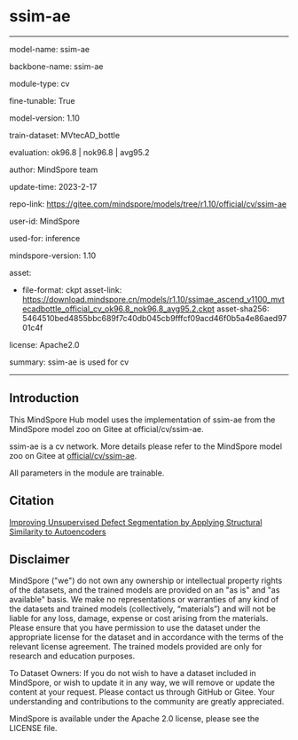 # ssim-ae

---

model-name: ssim-ae

backbone-name: ssim-ae

module-type: cv

fine-tunable: True

model-version: 1.10

train-dataset: MVtecAD_bottle

evaluation: ok96.8 | nok96.8 | avg95.2

author: MindSpore team

update-time: 2023-2-17

repo-link: <https://gitee.com/mindspore/models/tree/r1.10/official/cv/ssim-ae>

user-id: MindSpore

used-for: inference

mindspore-version: 1.10

asset:

-
    file-format: ckpt
    asset-link: <https://download.mindspore.cn/models/r1.10/ssimae_ascend_v1100_mvtecadbottle_official_cv_ok96.8_nok96.8_avg95.2.ckpt>
    asset-sha256: 5464510bed4855bbc689f7c40db045cb9fffcf09acd46f0b5a4e86aed9701c4f

license: Apache2.0

summary: ssim-ae is used for cv

---

## Introduction

This MindSpore Hub model uses the implementation of ssim-ae from the MindSpore model zoo on Gitee at official/cv/ssim-ae.

ssim-ae is a cv network. More details please refer to the MindSpore model zoo on Gitee at [official/cv/ssim-ae](https://gitee.com/mindspore/models/blob/r1.10/official/cv/ssim-ae/README_CN.md).

All parameters in the module are trainable.

## Citation

[Improving Unsupervised Defect Segmentation by Applying Structural Similarity to Autoencoders](https://arxiv.org/pdf/1807.02011v3.pdf)

## Disclaimer

MindSpore ("we") do not own any ownership or intellectual property rights of the datasets, and the trained models are provided on an "as is" and "as available" basis. We make no representations or warranties of any kind of the datasets and trained models (collectively, “materials”) and will not be liable for any loss, damage, expense or cost arising from the materials. Please ensure that you have permission to use the dataset under the appropriate license for the dataset and in accordance with the terms of the relevant license agreement. The trained models provided are only for research and education purposes.

To Dataset Owners: If you do not wish to have a dataset included in MindSpore, or wish to update it in any way, we will remove or update the content at your request. Please contact us through GitHub or Gitee. Your understanding and contributions to the community are greatly appreciated.

MindSpore is available under the Apache 2.0 license, please see the LICENSE file.
